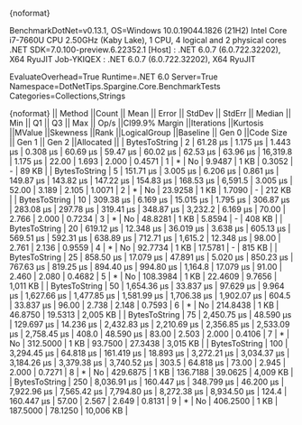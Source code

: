{noformat}

BenchmarkDotNet=v0.13.1, OS=Windows 10.0.19044.1826 (21H2)
Intel Core i7-7660U CPU 2.50GHz (Kaby Lake), 1 CPU, 4 logical and 2 physical cores
.NET SDK=7.0.100-preview.6.22352.1
  [Host]     : .NET 6.0.7 (6.0.722.32202), X64 RyuJIT
  Job-YKIQEX : .NET 6.0.7 (6.0.722.32202), X64 RyuJIT

EvaluateOverhead=True  Runtime=.NET 6.0  Server=True  
Namespace=DotNetTips.Spargine.Core.BenchmarkTests  Categories=Collections,Strings  

{noformat}
||       Method ||Count ||       Mean ||     Error ||    StdDev ||   StdErr ||     Median ||        Min ||         Q1 ||         Q3 ||        Max ||    Op/s ||CI99.9% Margin ||Iterations ||Kurtosis ||MValue ||Skewness ||Rank ||LogicalGroup ||Baseline ||   Gen 0 ||Code Size ||   Gen 1 ||  Gen 2 ||Allocated ||
| BytesToString |     2 |    61.28 μs |   1.175 μs |   1.443 μs |  0.308 μs |    60.69 μs |    59.47 μs |    60.02 μs |    62.53 μs |    63.96 μs | 16,319.8 |       1.175 μs |      22.00 |    1.693 |  2.000 |   0.4571 |    1 |            * |       No |   9.9487 |      1 KB |   0.3052 |       - |     89 KB |
| BytesToString |     5 |   151.71 μs |   3.005 μs |   6.206 μs |  0.861 μs |   149.87 μs |   143.82 μs |   147.22 μs |   154.83 μs |   168.53 μs |  6,591.5 |       3.005 μs |      52.00 |    3.189 |  2.105 |   1.0071 |    2 |            * |       No |  23.9258 |      1 KB |   1.7090 |       - |    212 KB |
| BytesToString |    10 |   309.38 μs |   6.169 μs |  15.015 μs |  1.795 μs |   306.87 μs |   283.08 μs |   297.78 μs |   319.41 μs |   348.87 μs |  3,232.2 |       6.169 μs |      70.00 |    2.766 |  2.000 |   0.7234 |    3 |            * |       No |  48.8281 |      1 KB |   5.8594 |       - |    408 KB |
| BytesToString |    20 |   619.12 μs |  12.348 μs |  36.019 μs |  3.638 μs |   605.13 μs |   569.51 μs |   592.31 μs |   638.89 μs |   712.71 μs |  1,615.2 |      12.348 μs |      98.00 |    2.761 |  2.136 |   0.9559 |    4 |            * |       No |  92.7734 |      1 KB |  17.5781 |       - |    815 KB |
| BytesToString |    25 |   858.50 μs |  17.079 μs |  47.891 μs |  5.020 μs |   850.23 μs |   767.63 μs |   819.25 μs |   894.40 μs |   994.80 μs |  1,164.8 |      17.079 μs |      91.00 |    2.460 |  2.080 |   0.4682 |    5 |            * |       No | 108.3984 |      1 KB |  22.4609 |  9.7656 |  1,011 KB |
| BytesToString |    50 | 1,654.36 μs |  33.837 μs |  97.629 μs |  9.964 μs | 1,627.66 μs | 1,477.85 μs | 1,581.99 μs | 1,706.38 μs | 1,902.07 μs |    604.5 |      33.837 μs |      96.00 |    2.738 |  2.148 |   0.7593 |    6 |            * |       No | 214.8438 |      1 KB |  46.8750 | 19.5313 |  2,005 KB |
| BytesToString |    75 | 2,450.75 μs |  48.590 μs | 129.697 μs | 14.236 μs | 2,432.83 μs | 2,210.69 μs | 2,356.85 μs | 2,533.09 μs | 2,758.45 μs |    408.0 |      48.590 μs |      83.00 |    2.503 |  2.000 |   0.4106 |    7 |            * |       No | 312.5000 |      1 KB |  93.7500 | 27.3438 |  3,015 KB |
| BytesToString |   100 | 3,294.45 μs |  64.818 μs | 161.419 μs | 18.893 μs | 3,272.21 μs | 3,034.37 μs | 3,184.26 μs | 3,379.38 μs | 3,740.52 μs |    303.5 |      64.818 μs |      73.00 |    2.945 |  2.000 |   0.7271 |    8 |            * |       No | 429.6875 |      1 KB | 136.7188 | 39.0625 |  4,009 KB |
| BytesToString |   250 | 8,036.91 μs | 160.447 μs | 348.799 μs | 46.200 μs | 7,922.96 μs | 7,565.42 μs | 7,794.80 μs | 8,272.38 μs | 8,934.50 μs |    124.4 |     160.447 μs |      57.00 |    2.567 |  2.649 |   0.8131 |    9 |            * |       No | 406.2500 |      1 KB | 187.5000 | 78.1250 | 10,006 KB |
